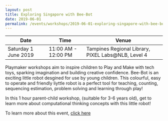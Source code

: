 ```yaml
---
layout: post
title: Exploring Singapore with Bee-Bot
date: 2019-06-01
permalink: /events/workshops/2019-06-01-exploring-singapore-with-bee-bot
---
```


| Date | Time | Venue |
|--------|---|---|
| Saturday 1 June 2019 | 11:00 AM - 12:00 PM | Tampines Regional Library, PIXEL Labs@NLB, Level 4 |

Playmaker workshops aim to inspire children to Play and Make with tech toys, sparking imagination and building creative confidence. Bee-Bot is an exciting little robot desgined for use by young children. This colourful, easy to operate and friendly liyttle robot is a perfect tool for teaching, counting, sequencing estimation, problem solving and learning through play!

In this 1 hour parent-child workshop, (suitable for 3-6 years old), get to learn more about computational thinking concepts with this little robot!

To learn more about this event, <a href="https://www.nlb.gov.sg/golibrary2/e/playmaker-learning-with-tech-toys-for-kids-20761467" target="_blank">click here</a> 
